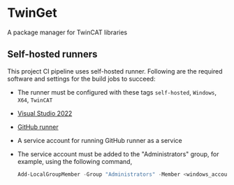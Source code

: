 # TwinGet

A package manager for TwinCAT libraries

## Self-hosted runners

This project CI pipeline uses self-hosted runner. Following are the required software and settings for the build jobs to succeed:

* The runner must be configured with these tags `self-hosted`, `Windows`, `X64`, `TwinCAT`
* [Visual Studio 2022](https://visualstudio.microsoft.com/vs/)
* [GitHub runner](https://github.com/actions/runner/releases)
* A service account for running GitHub runner as a service
* The service account must be added to the "Administrators" group, for example, using the following command,
  
  ```powershell
  Add-LocalGroupMember -Group "Administrators" -Member <windows_account_name>
  ```

